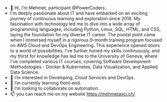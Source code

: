 - 👋 Hi, I’m Mehmet, participant @PowerCoders..
- I'm deeply passionate about IT and have embarked on an exciting journey of continuous learning and exploration since 2018.
My fascination with technology led me to dive into a wide array of programming languages, including Python, Linux, SQL, HTML, and CSS, laying the foundation for my diverse IT career. The pivotal point came when I immersed myself in a rigorous 9-month training program focused on AWS Cloud and DevOps Engineering. This experience opened doors to a world of possibilities. I've further honed my skills continuously, and my thirst for knowledge has led me to the University of Geneva, where I've completed various IT courses, covering Software Development Methodologies - Docker & Kubernetes, Data Visualization, and Applied Data Science.
- 👀 I’m interested in Developing, Cloud Services and DevOps.
- 🌱 I’m currently learning front-end.
- 💞️ I’m looking to collaborate on automation.
- 📫 you can reach me on my website https://mehmetavci.ch/

<!---
mehmetpower/mehmetpower is a ✨ special ✨ repository because its `README.md` (this file) appears on your GitHub profile.
You can click the Preview link to take a look at your changes.
--->
